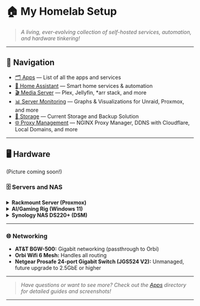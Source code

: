 # 🏠 My Homelab Setup

> _A living, ever-evolving collection of self-hosted services, automation, and hardware tinkering!_

---

## 🚀 Navigation
- [🗂️ Apps](https://github.com/colinklich/homelab/tree/main/apps) — List of all the apps and services
- [🏡 Home Assistant](https://github.com/colinklich/homelab/tree/main/homeassistant) — Smart home services & automation
- [🎬 Media Server](https://github.com/colinklich/homelab/tree/main/media) — Plex, Jellyfin, *arr stack, and more
- [📊 Server Monitoring](https://github.com/colinklich/homelab/tree/main/monitoring) — Graphs & Visualizations for Unraid, Proxmox, and more
- [💾 Storage](https://github.com/colinklich/homelab/tree/main/storage) — Current Storage and Backup Solution
- [🌐 Proxy Management](https://github.com/colinklich/homelab/tree/main/proxy) — NGINX Proxy Manager, DDNS with Cloudflare, Local Domains, and more

---

## 🖥️ Hardware

(Picture coming soon!)

### 🗄️ Servers and NAS

<details>
<summary><strong>Rackmount Server (Proxmox)</strong></summary>

- **CPU:** Intel(R) Xeon(R) E5-2697A v4 (16c/32t)
- **RAM:** 256GB SODIMM DDR4
- **Boot:** 256GB NVMe SSD
- **GPU:** Nvidia Quadro P5000 16GB (PCIe passthrough to VMs)
- **Storage:** 2× 1TB HDD (ZFS), 2× 4TB WD Red Plus (future)
- **Services:** Pi-hole, Docker stack (n8n, OpenwebUI, Portainer), Kubernetes, future Plex & Minecraft

</details>

<details>
<summary><strong>AI/Gaming Rig (Windows 11)</strong></summary>

- **CPU:** Ryzen 9 5900x (12c/24t)
- **RAM:** 64GB DDR4 3600MHz
- **GPU:** 2× RTX 3090 24GB (AI workloads)
- **Storage:** 1TB NVMe (Boot), 2TB NVMe (AI models/games)
- **Notes:** Hosts Ollama server for local AI models, comfyui(stable diffusion), gaming, planned upgrade to Ubuntu 24.04

</details>

<details>
<summary><strong>Synology NAS DS220+ (DSM)</strong></summary>

- **CPU:** Intel Celeron J4025
- **RAM:** 10GB DDR4 (2GB stock + 8GB added)
- **Storage:** 8TB HDD + 10TB HDD
- **Role:** Backup software, Plex stack (to be migrated to PVE)

</details>

---

### 🌐 Networking

- **AT&T BGW-500:** Gigabit networking (passthrough to Orbi)
- **Orbi Wifi 6 Mesh:** Handles all routing
- **Netgear Prosafe 24-port Gigabit Switch (JGS524 V2):** Unmanaged, future upgrade to 2.5GbE or higher

---

> _Have questions or want to see more? Check out the [Apps](https://github.com/colinklich/homelab/tree/main/apps) directory for detailed guides and screenshots!_

---

